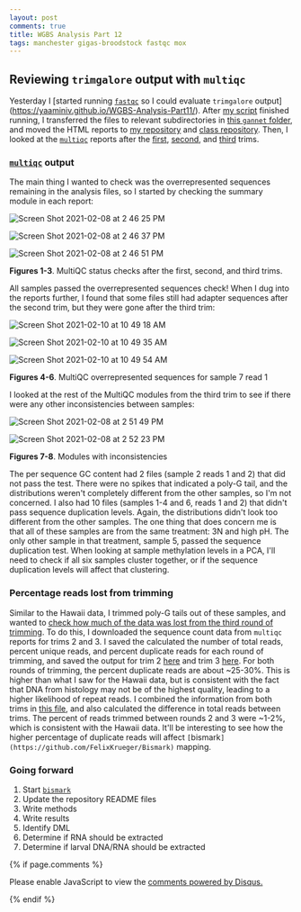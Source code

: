 ```yaml
---
layout: post
comments: true
title: WGBS Analysis Part 12
tags: manchester gigas-broodstock fastqc mox
---
```


## Reviewing `trimgalore` output with `multiqc`

Yesterday I [started running [`fastqc`](https://www.bioinformatics.babraham.ac.uk/projects/fastqc/) so I could evaluate `trimgalore` output](https://yaaminiv.github.io/WGBS-Analysis-Part11/). After [my script](https://github.com/RobertsLab/project-gigas-oa-meth/blob/master/code/03-fastqc.sh) finished running, I transferred the files to relevant subdirectories in [this `gannet` folder](https://gannet.fish.washington.edu/spartina/project-gigas-oa-meth/output/trimgalore/), and moved the HTML reports to [my repository](https://github.com/RobertsLab/project-gigas-oa-meth/tree/master/output/02-trimgalore) and [class repository](https://github.com/fish546-2021/yaamini-gigas/tree/main/output/Manchester_01-trimgalore). Then, I looked at the [`multiqc`](https://multiqc.info/) reports after the [first](https://gannet.fish.washington.edu/spartina/project-gigas-oa-meth/output/trimgalore/01-abundant-adapters/multiqc_report_3.html), [second](https://gannet.fish.washington.edu/spartina/project-gigas-oa-meth/output/trimgalore/02-remaining-adapters/multiqc_report_4.html), and [third](https://gannet.fish.washington.edu/spartina/project-gigas-oa-meth/output/trimgalore/03-poly-G/multiqc_report_5.html) trims.

### [`multiqc`](https://multiqc.info/) output

The main thing I wanted to check was the overrepresented sequences remaining in the analysis files, so I started by checking the summary module in each report:

![Screen Shot 2021-02-08 at 2 46 25 PM](https://user-images.githubusercontent.com/22335838/107544587-3d654e00-6b7f-11eb-9983-ab7485dd8b29.png)

![Screen Shot 2021-02-08 at 2 46 37 PM](https://user-images.githubusercontent.com/22335838/107544593-3e967b00-6b7f-11eb-84aa-792da00688dd.png)

![Screen Shot 2021-02-08 at 2 46 51 PM](https://user-images.githubusercontent.com/22335838/107544597-3f2f1180-6b7f-11eb-9a1e-69d5c00d5f91.png)

**Figures 1-3**. MultiQC status checks after the first, second, and third trims.

All samples passed the overrepresented sequences check! When I dug into the reports further, I found that some files still had adapter sequences after the second trim, but they were gone after the third trim:

![Screen Shot 2021-02-10 at 10 49 18 AM](https://user-images.githubusercontent.com/22335838/107557062-fd599780-6b8d-11eb-8280-477f209a1082.png)

![Screen Shot 2021-02-10 at 10 49 35 AM](https://user-images.githubusercontent.com/22335838/107557064-fdf22e00-6b8d-11eb-9cb7-499354449c1d.png)

![Screen Shot 2021-02-10 at 10 49 54 AM](https://user-images.githubusercontent.com/22335838/107557066-fe8ac480-6b8d-11eb-8582-a8d774666332.png)

**Figures 4-6**. MultiQC overrepresented sequences for sample 7 read 1

I looked at the rest of the MultiQC modules from the third trim to see if there were any other inconsistencies between samples:

![Screen Shot 2021-02-08 at 2 51 49 PM](https://user-images.githubusercontent.com/22335838/107544600-3fc7a800-6b7f-11eb-9bb5-1171ceffdace.png)

![Screen Shot 2021-02-08 at 2 52 23 PM](https://user-images.githubusercontent.com/22335838/107544602-3fc7a800-6b7f-11eb-9130-02c8ad5c4e36.png)

**Figures 7-8**. Modules with inconsistencies

The per sequence GC content had 2 files (sample 2 reads 1 and 2) that did not pass the test. There were no spikes that indicated a poly-G tail, and the distributions weren't completely different from the other samples, so I'm not concerned. I also had 10 files (samples 1-4 and 6, reads 1 and 2) that didn't pass sequence duplication levels. Again, the distributions didn't look too different from the other samples. The one thing that does concern me is that all of these samples are from the same treatment: 3N and high pH. The only other sample in that treatment, sample 5, passed the sequence duplication test. When looking at sample methylation levels in a PCA, I'll need to check if all six samples cluster together, or if the sequence duplication levels will affect that clustering.

### Percentage reads lost from trimming

Similar to the Hawaii data, I trimmed poly-G tails out of these samples, and wanted to [check how much of the data was lost from the third round of trimming](https://yaaminiv.github.io/Hawaii-Gigas-Methylation-Analysis-Part4/). To do this, I downloaded the sequence count data from `multiqc` reports for trims 2 and 3. I saved the calculated the number of total reads, percent unique reads, and percent duplicate reads for each round of trimming, and saved the output for trim 2 [here](https://github.com/RobertsLab/project-gigas-oa-meth/blob/master/output/02-trimgalore/trimmed-data-2/fastqc_sequence_counts_plot-trim2.csv) and trim 3 [here](https://github.com/RobertsLab/project-gigas-oa-meth/blob/master/output/02-trimgalore/trimmed-data-2/poly-G/fastqc_sequence_counts_plot-trim3.csv). For both rounds of trimming, the percent duplicate reads are about ~25-30%. This is higher than what I saw for the Hawaii data, but is consistent with the fact that DNA from histology may not be of the highest quality, leading to a higher likelihood of repeat reads. I combined the information from both trims in [this file](https://github.com/RobertsLab/project-gigas-oa-meth/blob/master/output/02-trimgalore/trimmed-data-2/poly-G/fastqc_sequence_counts_plot-trim2v3.csv), and also calculated the difference in total reads between trims. The percent of reads trimmed between rounds 2 and 3 were ~1-2%, which is consistent with the Hawaii data. It'll be interesting to see how the higher percentage of duplicate reads will affect `[`bismark`](https://github.com/FelixKrueger/Bismark)` mapping.

### Going forward

1. Start [`bismark`](https://github.com/FelixKrueger/Bismark)
2. Update the repository README files
2. Write methods
3. Write results
3. Identify DML
2. Determine if RNA should be extracted
3. Determine if larval DNA/RNA should be extracted

{% if page.comments %}

<div id="disqus_thread"></div>
<script>

/**
*  RECOMMENDED CONFIGURATION VARIABLES: EDIT AND UNCOMMENT THE SECTION BELOW TO INSERT DYNAMIC VALUES FROM YOUR PLATFORM OR CMS.
*  LEARN WHY DEFINING THESE VARIABLES IS IMPORTANT: https://disqus.com/admin/universalcode/#configuration-variables*/
/*
var disqus_config = function () {
this.page.url = PAGE_URL;  // Replace PAGE_URL with your page's canonical URL variable
this.page.identifier = PAGE_IDENTIFIER; // Replace PAGE_IDENTIFIER with your page's unique identifier variable
};
*/
(function() { // DON'T EDIT BELOW THIS LINE
var d = document, s = d.createElement('script');
s.src = 'https://the-responsible-grad-student.disqus.com/embed.js';
s.setAttribute('data-timestamp', +new Date());
(d.head || d.body).appendChild(s);
})();
</script>
<noscript>Please enable JavaScript to view the <a href="https://disqus.com/?ref_noscript">comments powered by Disqus.</a></noscript>

{% endif %}

<script id="dsq-count-scr" src="//the-responsible-grad-student.disqus.com/count.js" async></script>
